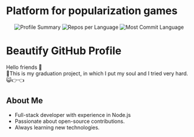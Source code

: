# Platform for popularization games

<div align="center">
  <img src="https://vk.com/kagiwara " alt="Profile Summary" />
  <img src="https://github.com/your-username/your-username/blob/main/profile-summary-card-output/cobalt/1-repos-per-language.svg " alt="Repos per Language" />
  <img src="https://github.com/your-username/your-username/blob/main/profile-summary-card-output/cobalt/2-most-commit-language.svg " alt="Most Commit Language" />
</div>

# Beautify GitHub Profile

Hello friends 👋  
🥁This is my graduation project, in which I put my soul and I tried very hard. 😺👉👈

## About Me
- Full-stack developer with experience in Node.js
- Passionate about open-source contributions.
- Always learning new technologies.
